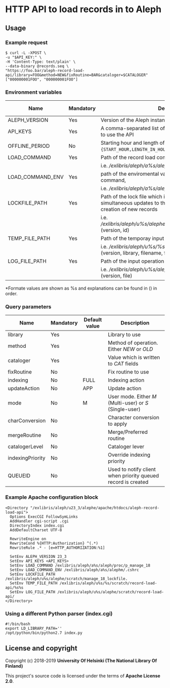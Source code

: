 # HTTP API to load records in to Aleph

## Usage
### Example request
```
$ curl -L -XPOST \
-u "$API_KEY:" \
-H 'Content-Type: text/plain' \
--data-binary @records.seq \
"https://foo.bar/aleph-record-load-api/library=FOO&method=NEW&fixRoutine=BAR&cataloger=$CATALOGER"
["000000001FOO", "000000001FOO"]
```
### Environment variables
| Name             | Mandatory | Description                                                                                                                   | String formating* |
|------------------|-----------|-------------------------------------------------------------------------------------------------------------------------------|-------------------|
| ALEPH_VERSION    | Yes       | Version of the Aleph instance, i.e. *23_3*                                                                                    | No                |
| API_KEYS         | Yes       | A comma-separated list of API keys which are authorized to use the API                                                        | No                |
| OFFLINE_PERIOD   | No        | Starting hour and length of offline period. Format is `{START_HOUR,LENGTH_IN_HOURS}`, e.g. `00,6`                             | No                |
| LOAD_COMMAND     | Yes       | Path of the record load command,                                                                                              | Yes               |
|                  |           | i.e. */exlibris/aleph/a%s/aleph/proc/p_manage_18* (version)                                                                   |                   |
| LOAD_COMMAND_ENV | Yes       | path of the enviromental variable file for record load command,                                                               | Yes               |
|                  |           | i.e. */exlibris/aleph/a%s/alephm/.cshrc* (version)                                                                            |                   |
| LOCKFILE_PATH    | Yes       | Path of the lock file which is created to prevent simultaneous updates to the same record or parallel creation of new records | Yes               |
|                  |           | i.e. */exlibris/aleph/u%s/alephe/scratch/manage_18_lockfile.%s* (version, id)                                                 |                   |
| TEMP_FILE_PATH   | Yes       | Path of the temporay input data file and error log file,                                                                          | Yes               |
|                  |           | i.e. */exlibris/aleph/u%s/%s/scratch/record-load-api/%s%s* (version, library, filename, filetype)                             |                   |
| LOG_FILE_PATH    | Yes       | Path of the input operation log file,                                                                                             | Yes               |
|                  |           | i.e. */exlibris/aleph/u%s/alephe/scratch/record-load-api/* (version, file)                                                    |                   |
*Formate values are shown as %s and explanations can be found in () in order.

### Query parameters
| Name             | Mandatory | Default value | Description                                                  |
|------------------|-----------|---------------|--------------------------------------------------------------|
| library          | Yes       |               | Library to use                                               |
| method           | Yes       |               | Method of operation. Either *NEW* or *OLD*                   |
| cataloger        | Yes       |               | Value which is written to *CAT* fields                       |
| fixRoutine       | No        |               | Fix routine to use                                           |
| indexing         | No        | FULL          | Indexing action                                              |
| updateAction     | No        | APP           | Update action                                                |
| mode             | No        | M             | User mode. Either *M* (Multi-user) or *S* (Single-user)      |
| charConversion   | No        |               | Character conversion to apply                                |
| mergeRoutine     | No        |               | Merge/Preferred routine                                      |
| catalogerLevel   | No        |               | Cataloger lever                                              |
| indexingPriority | No        |               | Override indexing priority                                   |
| QUEUEID          | No        |               | Used to notify client when priority queued record is created |
### Example Apache configuration block
```
<Directory "/exlibris/aleph/u23_3/alephe/apache/htdocs/aleph-record-load-api">
  Options ExecCGI FollowSymLinks
  AddHandler cgi-script .cgi
  DirectoryIndex index.cgi
  AddDefaultCharset UTF-8

  RewriteEngine on
  RewriteCond %{HTTP:Authorization} ^(.*)
  RewriteRule .* - [e=HTTP_AUTHORIZATION:%1]

  SetEnv ALEPH_VERSION 23_3
  SetEnv API_KEYS <API_KEYS>
  SetEnv LOAD_COMMAND /exlibris/aleph/a%s/aleph/proc/p_manage_18
  SetEnv LOAD_COMMAND_ENV /exlibris/aleph/a%s/alephm/.cshrc
  SetEnv LOCKFILE_PATH /exlibris/aleph/u%s/alephe/scratch/manage_18_lockfile.
  SetEnv TEMP_FILE_PATH /exlibris/aleph/u%s/%s/scratch/record-load-api/%s%s
  SetEnv LOG_FILE_PATH /exlibris/aleph/u%s/alephe/scratch/record-load-api/
</Directory>
```
### Using a different Python parser (index.cgi)
```
#!/bin/bash
export LD_LIBRARY_PATH=''
/opt/python/bin/python2.7 index.py
```
## License and copyright

Copyright (c) 2018-2019 **University Of Helsinki (The National Library Of Finland)**

This project's source code is licensed under the terms of **Apache License 2.0**.
